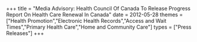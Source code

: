 +++
title = "Media Advisory: Health Council Of Canada To Release Progress Report On Health Care Renewal In Canada"
date = 2012-05-28
themes = ["Health Promotion","Electronic Health Records","Access and Wait Times","Primary Health Care","Home and Community Care"]
types = ["Press Releases"]
+++
